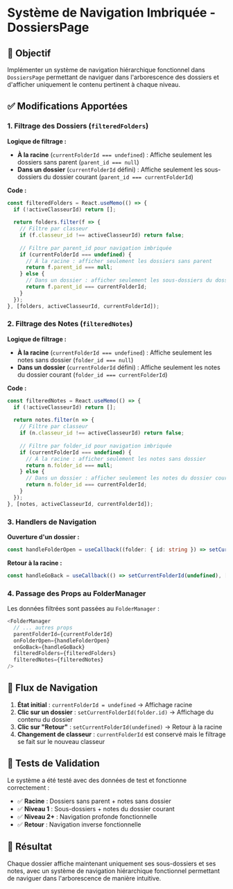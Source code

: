 # Système de Navigation Imbriquée - DossiersPage

## 🎯 Objectif

Implémenter un système de navigation hiérarchique fonctionnel dans `DossiersPage` permettant de naviguer dans l'arborescence des dossiers et d'afficher uniquement le contenu pertinent à chaque niveau.

## ✅ Modifications Apportées

### 1. Filtrage des Dossiers (`filteredFolders`)

**Logique de filtrage :**
- **À la racine** (`currentFolderId === undefined`) : Affiche seulement les dossiers sans parent (`parent_id === null`)
- **Dans un dossier** (`currentFolderId` défini) : Affiche seulement les sous-dossiers du dossier courant (`parent_id === currentFolderId`)

**Code :**
```typescript
const filteredFolders = React.useMemo(() => {
  if (!activeClasseurId) return [];
  
  return folders.filter(f => {
    // Filtre par classeur
    if (f.classeur_id !== activeClasseurId) return false;
    
    // Filtre par parent_id pour navigation imbriquée
    if (currentFolderId === undefined) {
      // À la racine : afficher seulement les dossiers sans parent
      return f.parent_id === null;
    } else {
      // Dans un dossier : afficher seulement les sous-dossiers du dossier courant
      return f.parent_id === currentFolderId;
    }
  });
}, [folders, activeClasseurId, currentFolderId]);
```

### 2. Filtrage des Notes (`filteredNotes`)

**Logique de filtrage :**
- **À la racine** (`currentFolderId === undefined`) : Affiche seulement les notes sans dossier (`folder_id === null`)
- **Dans un dossier** (`currentFolderId` défini) : Affiche seulement les notes du dossier courant (`folder_id === currentFolderId`)

**Code :**
```typescript
const filteredNotes = React.useMemo(() => {
  if (!activeClasseurId) return [];
  
  return notes.filter(n => {
    // Filtre par classeur
    if (n.classeur_id !== activeClasseurId) return false;
    
    // Filtre par folder_id pour navigation imbriquée
    if (currentFolderId === undefined) {
      // À la racine : afficher seulement les notes sans dossier
      return n.folder_id === null;
    } else {
      // Dans un dossier : afficher seulement les notes du dossier courant
      return n.folder_id === currentFolderId;
    }
  });
}, [notes, activeClasseurId, currentFolderId]);
```

### 3. Handlers de Navigation

**Ouverture d'un dossier :**
```typescript
const handleFolderOpen = useCallback((folder: { id: string }) => setCurrentFolderId(folder.id), []);
```

**Retour à la racine :**
```typescript
const handleGoBack = useCallback(() => setCurrentFolderId(undefined), []);
```

### 4. Passage des Props au FolderManager

Les données filtrées sont passées au `FolderManager` :
```typescript
<FolderManager
  // ... autres props
  parentFolderId={currentFolderId}
  onFolderOpen={handleFolderOpen}
  onGoBack={handleGoBack}
  filteredFolders={filteredFolders}
  filteredNotes={filteredNotes}
/>
```

## 🔄 Flux de Navigation

1. **État initial** : `currentFolderId = undefined` → Affichage racine
2. **Clic sur un dossier** : `setCurrentFolderId(folder.id)` → Affichage du contenu du dossier
3. **Clic sur "Retour"** : `setCurrentFolderId(undefined)` → Retour à la racine
4. **Changement de classeur** : `currentFolderId` est conservé mais le filtrage se fait sur le nouveau classeur

## 🧪 Tests de Validation

Le système a été testé avec des données de test et fonctionne correctement :

- ✅ **Racine** : Dossiers sans parent + notes sans dossier
- ✅ **Niveau 1** : Sous-dossiers + notes du dossier courant
- ✅ **Niveau 2+** : Navigation profonde fonctionnelle
- ✅ **Retour** : Navigation inverse fonctionnelle

## 🎯 Résultat

Chaque dossier affiche maintenant uniquement ses sous-dossiers et ses notes, avec un système de navigation hiérarchique fonctionnel permettant de naviguer dans l'arborescence de manière intuitive. 